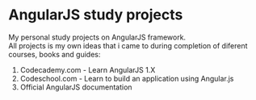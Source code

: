 # AngularJS study projects
My personal study projects on AngularJS framework.  
All projects is my own ideas that i came to during completion of diferent courses, books and guides:
<ol>
	<li>Codecademy.com - Learn AngularJS 1.X</li>
	<li>Codeschool.com - Learn to build an application using Angular.js</li>
	<li>Official AngularJS documentation</li>
</ol>
